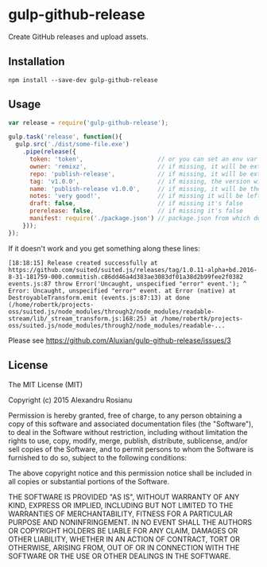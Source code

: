# gulp-github-release

Create GitHub releases and upload assets.

## Installation

```
npm install --save-dev gulp-github-release
```

## Usage

```js
var release = require('gulp-github-release');

gulp.task('release', function(){
  gulp.src('./dist/some-file.exe')
    .pipe(release({
      token: 'token',                     // or you can set an env var called GITHUB_TOKEN instead
      owner: 'remixz',                    // if missing, it will be extracted from manifest (the repository.url field)
      repo: 'publish-release',            // if missing, it will be extracted from manifest (the repository.url field)
      tag: 'v1.0.0',                      // if missing, the version will be extracted from manifest and prepended by a 'v'
      name: 'publish-release v1.0.0',     // if missing, it will be the same as the tag
      notes: 'very good!',                // if missing it will be left undefined
      draft: false,                       // if missing it's false
      prerelease: false,                  // if missing it's false
      manifest: require('./package.json') // package.json from which default values will be extracted if they're missing
    }));
});
```

If it doesn't work and you get something along these lines:

```
[18:18:15] Release created successfully at https://github.com/suited/suited.js/releases/tag/1.0.11-alpha+bd.2016-8-31-181759-000.commitish.c86dd46a4d383ae3083df01a38d2b99fee2f0382 events.js:87 throw Error('Uncaught, unspecified "error" event.'); ^ Error: Uncaught, unspecified "error" event. at Error (native) at DestroyableTransform.emit (events.js:87:13) at done (/home/robertk/projects-oss/suited.js/node_modules/through2/node_modules/readable-stream/lib/_stream_transform.js:168:25) at /home/robertk/projects-oss/suited.js/node_modules/through2/node_modules/readable-...
```

Please see https://github.com/Aluxian/gulp-github-release/issues/3

## License

The MIT License (MIT)

Copyright (c) 2015 Alexandru Rosianu

Permission is hereby granted, free of charge, to any person obtaining a copy
of this software and associated documentation files (the "Software"), to deal
in the Software without restriction, including without limitation the rights
to use, copy, modify, merge, publish, distribute, sublicense, and/or sell
copies of the Software, and to permit persons to whom the Software is
furnished to do so, subject to the following conditions:

The above copyright notice and this permission notice shall be included in all
copies or substantial portions of the Software.

THE SOFTWARE IS PROVIDED "AS IS", WITHOUT WARRANTY OF ANY KIND, EXPRESS OR
IMPLIED, INCLUDING BUT NOT LIMITED TO THE WARRANTIES OF MERCHANTABILITY,
FITNESS FOR A PARTICULAR PURPOSE AND NONINFRINGEMENT. IN NO EVENT SHALL THE
AUTHORS OR COPYRIGHT HOLDERS BE LIABLE FOR ANY CLAIM, DAMAGES OR OTHER
LIABILITY, WHETHER IN AN ACTION OF CONTRACT, TORT OR OTHERWISE, ARISING FROM,
OUT OF OR IN CONNECTION WITH THE SOFTWARE OR THE USE OR OTHER DEALINGS IN THE
SOFTWARE.
